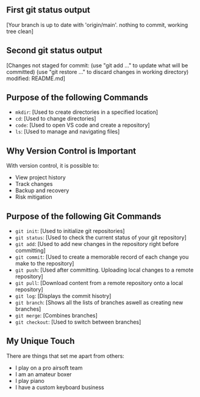 ## First git status output
[Your branch is up to date with 'origin/main'.
nothing to commit, working tree clean]

## Second git status output

[Changes not staged for commit:
  (use "git add <file>..." to update what will be committed)
  (use "git restore <file>..." to discard changes in working directory)
        modified:   README.md]


## Purpose of the following Commands

- `mkdir`: [Used to create directories in a specified location]
- `cd`: [Used to change directories]
- `code`: [Used to open VS code and create a repository]
- `ls`: [Used to manage and navigating files]

## Why Version Control is Important

With version control, it is possible to:

- View project history
- Track changes
- Backup and recovery
- Risk mitigation

## Purpose of the following Git Commands

- `git init`: [Used to initialize git repositories]
- `git status`: [Used to check the current status of your git repository]
- `git add`: [Used to add new changes in the repository right before committing]
- `git commit`: [Used to create a memorable record of each change you make to the repository]
- `git push`: [Used after committing. Uploading local changes to a remote repository]
- `git pull`: [Download content from a remote repository onto a local repository]
- `git log`: [Displays the commit hisotry]
- `git branch`: [Shows all the lists of branches aswell as creating new branches]
- `git merge`: [Combines branches]
- `git checkout`: [Used to switch between branches]

## My Unique Touch

There are things that set me apart from others:

- I play on a pro airsoft team
- I am an amateur boxer
- I play piano
- I have a custom keyboard business 